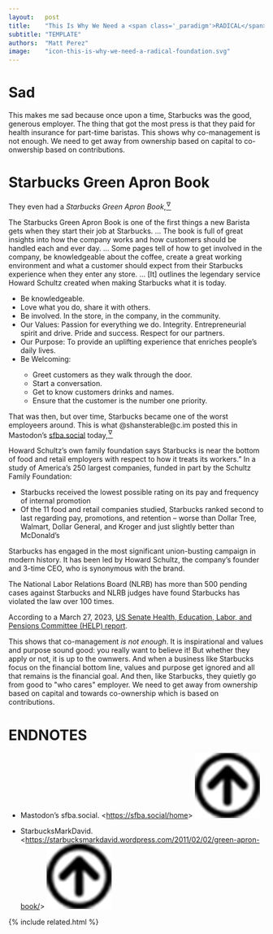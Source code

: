 ```yaml
---
layout:   post
title:    "This Is Why We Need a <span class='_paradigm'>RADICAL</span> Foundation"
subtitle: "TEMPLATE"
authors:  "Matt Perez"
image:    "icon-this-is-why-we-need-a-radical-foundation.svg"
---
```


<div style="display:none;">
 <p>Starbucks shows why co-management is not enough. We need to get away from ownership based on capital to co-onwership based on contributions.</p>
</div>

<h1>Sad</h1>
 <p>This makes me sad because once upon a time, Starbucks was the good, generous employer. The thing that got the most press is that they paid for health  insurance for part-time baristas. This shows why co-management is not enough. We need to get away from ownership based on capital to co-onwership based on contributions.</p>

<h1>Starbucks Green Apron Book</h1>
 <p>They even had a <em>Starbucks Green Apron Book</em>,<a href="#en02"><sup id="bm02">&hairsp;&nabla;&hairsp;</sup></a></p>
  <div class="_citation">
   <p>The Starbucks Green Apron Book is one of the first things a new Barista gets when they start their job at Starbucks. &hellip; The book is full of great insights into how the company works and how customers should be handled each and ever day. &hellip; Some pages tell of how to get involved in the company, be knowledgeable about the coffee, create a great working environment and what a customer should expect from their Starbucks experience when they enter any store. &hellip; [It] outlines the legendary service Howard Schultz created when making Starbucks what it is today.</p>
    <ul>
     <li>Be knowledgeable.</li>
     <li>Love what you do, share it with others.</li>
     <li>Be involved. In the store, in the company, in the community.</li>
     <li>Our Values: Passion for everything we do. Integrity. Entrepreneurial spirit and drive. Pride and success. Respect for our partners.</li>
     <li>Our Purpose: To provide an uplifting experience that enriches people’s daily lives.</li>
     <li>Be Welcoming:</li>
      <ul>
       <li>Greet customers as they walk through the door.</li>
       <li>Start a conversation.</li>
       <li>Get to know customers drinks and names.</li>
       <li>Ensure that the customer is the number one priority.</li>
      </ul>
    </ul>
  </div>
 <p>That was then, but over time, Starbucks became one of the worst employeers around. This is what <span class="_bolder">@shansterable@c.im</span> posted this in <span class="_bolder">Mastodon</span>&rsquo;s <a href="https://sfba.social/home">sfba.social</a> today,<a href="#en01"><sup id="bm01">&hairsp;&nabla;&hairsp;</sup></a></p>
 <div class="_citation">
  <p>Howard Schultz’s own family foundation says Starbucks is near the bottom of food and retail employers with respect to how it treats its workers.” In a study of America’s 250 largest companies, funded in part by the Schultz Family Foundation:</p>
   <ul>
    <li>Starbucks received the lowest possible rating on its pay and frequency of internal promotion</li>
    <li>Of the 11 food and retail companies studied, Starbucks ranked second to last regarding pay, promotions, and retention &ndash; worse than Dollar Tree, Walmart, Dollar General, and Kroger and just slightly better than McDonald&rsquo;s</li>
   </ul>
  <p>Starbucks has engaged in the most significant union-busting campaign in modern history. It has been led by Howard Schultz, the company’s founder and 3-time CEO, who is synonymous with the brand.</p>
  <p>The National Labor Relations Board (NLRB) has more than 500 pending cases against Starbucks and NLRB judges have found Starbucks has violated the law over 100 times.</p>
  <p>According to a March 27, 2023, <a href="https://www.sanders.senate.gov/wp-content/uploads/No-Company-is-Above-the-Law-HELP-Report.pdf" target="_blank">US Senate Health, Education, Labor, and Pensions Committee (HELP) report</a>.</p>
 </div>
 <p>This shows that co-management <em>is not enough</em>. It is inspirational and values and purpose sound good: you really want to believe it! But whether they apply or not, it is up to the ownwers. And when a business like Starbucks focus on the financial bottom line, values and purpose get ignored and all that remains is the financial goal. And then, like Starbucks, they quietly go from good to "who cares" employer. We need to get away from ownership based on capital and towards co-ownership which is based on contributions.</p>

<h1 class="_section">ENDNOTES</h1>
 <ul>
  <li id="en01">
   <p class="_list-item">
    Mastodon&rsquo;s sfba.social.
    &lt;<a href="https://sfba.social/home" target="_blank">https://sfba.social/home</a>&gt;
    <a class="_uparrow" href="#bm01"><img src="/assets/img/arrow-up-icon.png"></a>
   </p>
  </li>
  <li id="en02">
   <p class="_list-item">
    StarbucksMarkDavid.
    &lt;<a href="https://starbucksmarkdavid.wordpress.com/2011/02/02/green-apron-book/" target="_blank">https://starbucksmarkdavid.wordpress.com/2011/02/02/green-apron-book/</a>&gt;
    <a class="_uparrow" href="#bm02"><img src="/assets/img/arrow-up-icon.png"></a>
   </p>
  </li>
 </ul>

{% include related.html %}
